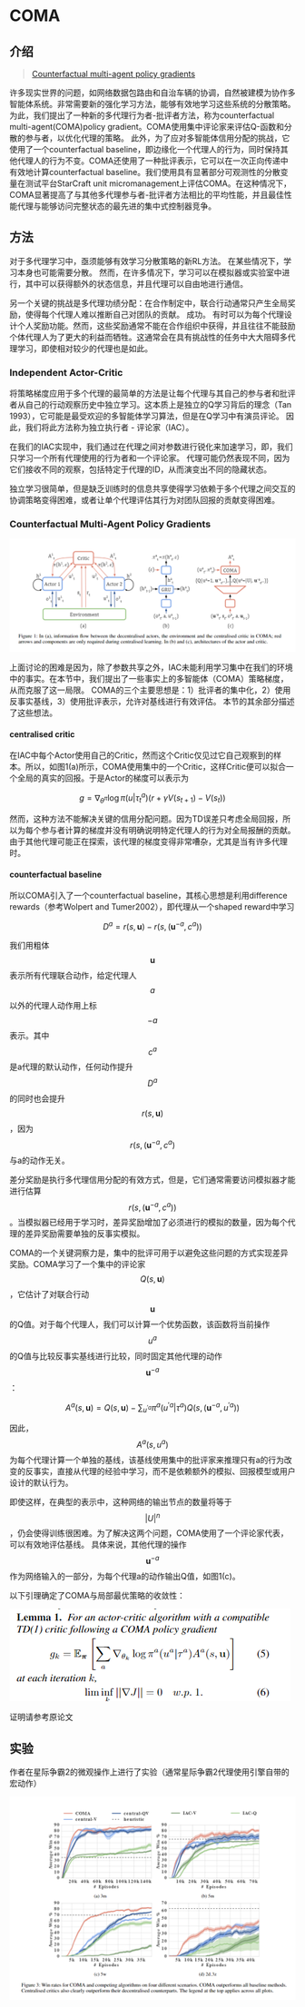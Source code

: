 # COMA

## 介绍

> [Counterfactual multi-agent policy gradients](https://arxiv.org/abs/1705.08926)

许多现实世界的问题，如网络数据包路由和自治车辆的协调，自然被建模为协作多智能体系统。非常需要新的强化学习方法，能够有效地学习这些系统的分散策略。为此，我们提出了一种新的多代理行为者-批评者方法，称为counterfactual multi-agent\(COMA\)policy gradient。COMA使用集中评论家来评估Q-函数和分散的参与者，以优化代理的策略。 此外，为了应对多智能体信用分配的挑战，它使用了一个counterfactual baseline，即边缘化一个代理人的行为，同时保持其他代理人的行为不变。COMA还使用了一种批评表示，它可以在一次正向传递中有效地计算counterfactual baseline。我们使用具有显著部分可观测性的分散变量在测试平台StarCraft unit micromanagement上评估COMA。在这种情况下，COMA显著提高了与其他多代理参与者-批评者方法相比的平均性能，并且最佳性能代理与能够访问完整状态的最先进的集中式控制器竞争。

## 方法

对于多代理学习中，亟须能够有效学习分散策略的新RL方法。 在某些情况下，学习本身也可能需要分散。 然而，在许多情况下，学习可以在模拟器或实验室中进行，其中可以获得额外的状态信息，并且代理可以自由地进行通信。

另一个关键的挑战是多代理功绩分配：在合作制定中，联合行动通常只产生全局奖励，使得每个代理人难以推断自己对团队的贡献。 成功。 有时可以为每个代理设计个人奖励功能。然而，这些奖励通常不能在合作组织中获得，并且往往不能鼓励个体代理人为了更大的利益而牺牲。这通常会在具有挑战性的任务中大大阻碍多代理学习，即使相对较少的代理也是如此。

### Independent Actor-Critic

将策略梯度应用于多个代理的最简单的方法是让每个代理与其自己的参与者和批评者从自己的行动观察历史中独立学习。这本质上是独立的Q学习背后的理念（Tan 1993），它可能是最受欢迎的多智能体学习算法，但是在Q学习中有演员评论。 因此，我们将此方法称为独立执行者 - 评论家（IAC）。

在我们的IAC实现中，我们通过在代理之间对参数进行锐化来加速学习，即，我们只学习一个所有代理使用的行为者和一个评论家。 代理可能仍然表现不同，因为它们接收不同的观察，包括特定于代理的ID，从而演变出不同的隐藏状态。

独立学习很简单，但是缺乏训练时的信息共享使得学习依赖于多个代理之间交互的协调策略变得困难，或者让单个代理评估其行为对团队回报的贡献变得困难。

### Counterfactual Multi-Agent Policy Gradients



![](../../.gitbook/assets/image%20%2863%29.png)

上面讨论的困难是因为，除了参数共享之外，IAC未能利用学习集中在我们的环境中的事实。在本节中，我们提出了一些事实上的多智能体（COMA）策略梯度，从而克服了这一局限。 COMA的三个主要思想是：1）批评者的集中化，2）使用反事实基线，3）使用批评表示，允许对基线进行有效评估。 本节的其余部分描述了这些想法。

#### centralised critic

在IAC中每个Actor使用自己的Critic，然而这个Critic仅见过它自己观察到的样本。所以，如图1\(a\)所示，COMA使用集中的一个Critic，这样Critic便可以拟合一个全局的真实的回报。于是Actor的梯度可以表示为

$$
g=\nabla_{\theta^{\pi}} \log \pi\left(u | \tau_{t}^{a}\right)\left(r+\gamma V\left(s_{t+1}\right)-V\left(s_{t}\right)\right)
$$

然而，这种方法不能解决关键的信用分配问题。因为TD误差只考虑全局回报，所以为每个参与者计算的梯度并没有明确说明特定代理人的行为对全局报酬的贡献。由于其他代理可能正在探索，该代理的梯度变得非常嘈杂，尤其是当有许多代理时。

#### counterfactual baseline

所以COMA引入了一个counterfactual baseline，其核心思想是利用difference rewards（参考Wolpert and Tumer2002），即代理从一个shaped reward中学习

$$
D^{a}=r(s, \mathbf{u})-r\left(s,\left(\mathbf{u}^{-a}, c^{a}\right)\right)
$$

我们用粗体 $$\mathbf{u}$$ 表示所有代理联合动作，给定代理人 $$a$$ 以外的代理人动作用上标 $$-a$$ 表示。其中 $$c^{a}$$ 是a代理的默认动作，任何动作提升 $$D^{a}$$ 的同时也会提升 $$r(s, \mathbf{u})$$ ，因为 $$r\left(s,\left(\mathbf{u}^{-a}, c^{a}\right)\right.$$ 与a的动作无关。

差分奖励是执行多代理信用分配的有效方式，但是，它们通常需要访问模拟器才能进行估算 $$r\left(s,\left(\mathbf{u}^{-a}, c^{a}\right)\right)$$ 。当模拟器已经用于学习时，差异奖励增加了必须进行的模拟的数量，因为每个代理的差异奖励需要单独的反事实模拟。

COMA的一个关键洞察力是，集中的批评可用于以避免这些问题的方式实现差异奖励。COMA学习了一个集中的评论家 $$Q(s, \mathbf{u})$$ ，它估计了对联合行动 $$\mathbf{u}$$ 的Q值。对于每个代理人，我们可以计算一个优势函数，该函数将当前操作 $$u^{a}$$ 的Q值与比较反事实基线进行比较，同时固定其他代理的动作 $$\mathbf{u}^{-a}$$ ：

$$
A^{a}(s, \mathbf{u})=Q(s, \mathbf{u})-\sum_{u^{\prime a}} \pi^{a}\left(u^{\prime a} | \tau^{a}\right) Q\left(s,\left(\mathbf{u}^{-a}, u^{\prime a}\right)\right)
$$

因此， $$A^{a}\left(s, u^{a}\right)$$ 为每个代理计算一个单独的基线，该基线使用集中的批评家来推理只有a的行为改变的反事实，直接从代理的经验中学习，而不是依赖额外的模拟、回报模型或用户设计的默认行为。

即使这样，在典型的表示中，这种网络的输出节点的数量将等于 $$|U|^{n}$$ ，仍会使得训练很困难。为了解决这两个问题，COMA使用了一个评论家代表，可以有效地评估基线。 具体来说，其他代理的操作 $$\mathbf{u}^{-a}$$ 作为网络输入的一部分，为每个代理a的动作输出Q值，如图1\(c\)。

以下引理确定了COMA与局部最优策略的收敛性：

![](../../.gitbook/assets/image%20%28145%29.png)

证明请参考原论文

## 实验

作者在星际争霸2的微观操作上进行了实验（通常星际争霸2代理使用引擎自带的宏动作）

![](../../.gitbook/assets/image%20%2817%29.png)















